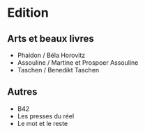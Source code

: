 # Edition

## Arts et beaux livres

- Phaidon / Béla Horovitz
- Assouline / Martine et Prospoer Assouline
- Taschen / Benedikt Taschen

## Autres

- B42
- Les presses du réel
- Le mot et le reste
